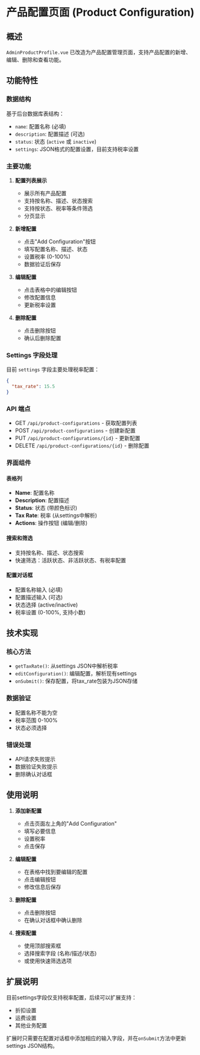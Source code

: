# 产品配置页面 (Product Configuration)

## 概述
`AdminProductProfile.vue` 已改造为产品配置管理页面，支持产品配置的新增、编辑、删除和查看功能。

## 功能特性

### 数据结构
基于后台数据库表结构：
- `name`: 配置名称 (必填)
- `description`: 配置描述 (可选)
- `status`: 状态 (`active` 或 `inactive`)
- `settings`: JSON格式的配置设置，目前支持税率设置

### 主要功能

1. **配置列表展示**
   - 展示所有产品配置
   - 支持按名称、描述、状态搜索
   - 支持按状态、税率等条件筛选
   - 分页显示

2. **新增配置**
   - 点击"Add Configuration"按钮
   - 填写配置名称、描述、状态
   - 设置税率 (0-100%)
   - 数据验证后保存

3. **编辑配置**
   - 点击表格中的编辑按钮
   - 修改配置信息
   - 更新税率设置

4. **删除配置**
   - 点击删除按钮
   - 确认后删除配置

### Settings 字段处理

目前 `settings` 字段主要处理税率配置：
```json
{
  "tax_rate": 15.5
}
```

### API 端点
- GET `/api/product-configurations` - 获取配置列表
- POST `/api/product-configurations` - 创建新配置
- PUT `/api/product-configurations/{id}` - 更新配置
- DELETE `/api/product-configurations/{id}` - 删除配置

### 界面组件

#### 表格列
- **Name**: 配置名称
- **Description**: 配置描述
- **Status**: 状态 (带颜色标识)
- **Tax Rate**: 税率 (从settings中解析)
- **Actions**: 操作按钮 (编辑/删除)

#### 搜索和筛选
- 支持按名称、描述、状态搜索
- 快速筛选：活跃状态、非活跃状态、有税率配置

#### 配置对话框
- 配置名称输入 (必填)
- 配置描述输入 (可选)
- 状态选择 (active/inactive)
- 税率设置 (0-100%, 支持小数)

## 技术实现

### 核心方法
- `getTaxRate()`: 从settings JSON中解析税率
- `editConfiguration()`: 编辑配置，解析现有settings
- `onSubmit()`: 保存配置，将tax_rate包装为JSON存储

### 数据验证
- 配置名称不能为空
- 税率范围 0-100%
- 状态必须选择

### 错误处理
- API请求失败提示
- 数据验证失败提示
- 删除确认对话框

## 使用说明

1. **添加新配置**
   - 点击页面左上角的"Add Configuration"
   - 填写必要信息
   - 设置税率
   - 点击保存

2. **编辑配置**
   - 在表格中找到要编辑的配置
   - 点击编辑按钮
   - 修改信息后保存

3. **删除配置**
   - 点击删除按钮
   - 在确认对话框中确认删除

4. **搜索配置**
   - 使用顶部搜索框
   - 选择搜索字段 (名称/描述/状态)
   - 或使用快速筛选选项

## 扩展说明

目前settings字段仅支持税率配置，后续可以扩展支持：
- 折扣设置
- 运费设置
- 其他业务配置

扩展时只需要在配置对话框中添加相应的输入字段，并在`onSubmit`方法中更新settings JSON结构。
